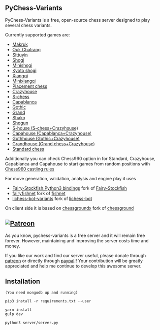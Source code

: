 ## PyChess-Variants

PyChess-Variants is a free, open-source chess server designed to play several chess variants.

Currently supported games are:

- [Makruk](https://en.wikipedia.org/wiki/Makruk)
- [Ouk Chatrang](https://en.wikipedia.org/wiki/Makruk#Cambodian_chess)
- [Sittuyin](https://en.wikipedia.org/wiki/Sittuyin)
- [Shogi](https://en.wikipedia.org/wiki/Shogi)
- [Minishogi](https://en.wikipedia.org/wiki/Minishogi)
- [Kyoto shogi](https://en.wikipedia.org/wiki/Kyoto_shogi)
- [Xiangqi](https://en.wikipedia.org/wiki/Xiangqi)
- [Minixiangqi](http://mlwi.magix.net/bg/minixiangqi.htm)
- [Placement chess](http://www.quantumgambitz.com/blog/chess/cga/bronstein-chess-pre-chess-shuffle-chess)
- [Crazyhouse](https://en.wikipedia.org/wiki/Crazyhouse)
- [S-chess](https://en.wikipedia.org/wiki/Seirawan_chess)
- [Capablanca](https://en.wikipedia.org/wiki/Capablanca_Chess)
- [Gothic](https://en.wikipedia.org/wiki/Gothic_chess)
- [Grand](https://en.wikipedia.org/wiki/Grand_Chess)
- [Shako](https://www.chessvariants.com/large.dir/shako.html)
- [Shogun](https://pychess-variants.herokuapp.com/guides/Variants)
- [S-house (S-chess+Crazyhouse)](https://pychess-variants.herokuapp.com/IRVxMG72)
- [Capahouse (Capablanca+Crazyhouse)](https://www.twitch.tv/videos/466253815)
- [Gothhouse (Gothic+Crazyhouse)](https://pychess-variants.herokuapp.com/kGOcweH3)
- [Grandhouse (Grand chess+Crazyhouse)](https://youtu.be/In9NOBCpS_4)
- [Standard chess](https://en.wikipedia.org/wiki/Chess)

Additionally you can check Chess960 option in for Standard, Crazyhouse, Capablanca and Capahouse to start games from random positions with 
[Chess960 castling rules](https://en.wikipedia.org/wiki/Chess960#Castling_rules)

For move generation, validation, analysis and engine play it uses
- [Fairy-Stockfish Python3 bindings](https://github.com/gbtami/Fairy-Stockfish) fork of [Fairy-Stockfish](https://github.com/ianfab/Fairy-Stockfish)
- [fairyfishnet](https://github.com/gbtami/fairyfishnet) fork of [fishnet](https://github.com/niklasf/fishnet)
- [lichess-bot-variants](https://github.com/gbtami/lichess-bot-variants) fork of [lichess-bot](https://github.com/careless25/lichess-bot)

On client side it is based on
[chessgroundx](https://github.com/gbtami/chessgroundx) fork of [chessground](https://github.com/ornicar/chessground)

## [![Patreon](https://c5.patreon.com/external/logo/become_a_patron_button.png)](https://www.patreon.com/bePatron?u=29103205)

As you know, pychess-variants is a free server and it will remain free forever. However, maintaining and improving the server costs time and money.

If you like our work and find our server useful, please donate through [patreon](https://www.patreon.com/pychess) or directly through [paypal](https://www.paypal.me/gbtami)!!
Your contribution will be greatly appreciated and help me continue to develop this awesome server.

## Installation
```
(You need mongodb up and running)

pip3 install -r requirements.txt --user

yarn install
gulp dev

python3 server/server.py
```
